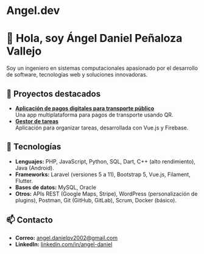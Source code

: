 # Angel.dev


# 👋 Hola, soy Ángel Daniel Peñaloza Vallejo

Soy un ingeniero en sistemas computacionales apasionado por el desarrollo de software, tecnologías web y soluciones innovadoras.

## 🌟 Proyectos destacados
- **[Aplicación de pagos digitales para transporte público](https://github.com/tu-repo-transport-app)**  
  Una app multiplataforma para pagos de transporte usando QR.
- **[Gestor de tareas](https://github.com/tu-repo-tasks-app)**  
  Aplicación para organizar tareas, desarrollada con Vue.js y Firebase.

## 🚀 Tecnologías
- **Lenguajes:** PHP, JavaScript, Python, SQL, Dart, C++ (alto rendimiento), Java (Android). 
- **Frameworks:** Laravel (versiones 5 a 11), Bootstrap 5, Vue.js, Filament, Flutter.
- **Bases de datos:** MySQL, Oracle  
- **Otros:** APIs REST (Google Maps, Stripe), WordPress (personalización de plugins), Postman, Git (GitHub, GitLab), Scrum, Docker (básico).

## 📫 Contacto
- **Correo:** [angel.danielpv2002@gmail.com](mailto:angel.danielpv2002@gmail.com)  
- **LinkedIn:** [linkedin.com/in/angel-daniel](https://linkedin.com/in/tu-usuario)

